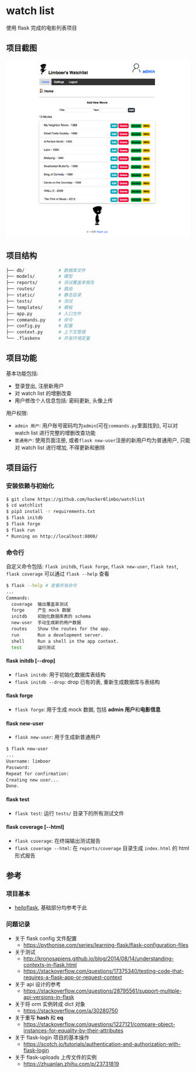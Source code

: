 # watch list

使用 flask 完成的电影列表项目

## 项目截图

![demo](demo/watchlist_demo.png)

## 项目结构

```bash
├── db/             # 数据库文件
├── models/         # 模型
├── reports/        # 测试覆盖率报告
├── routes/         # 路由
├── static/         # 静态目录
├── tests/          # 测试
├── templates/      # 模板
├── app.py          # 入口文件
├── commands.py     # 命令
├── config.py       # 配置
├── context.py      # 上下文管理
└── .flaskenv       # 开发环境变量
```

## 项目功能

基本功能包括:
- 登录登出, 注册新用户
- 对 watch list 的增删改查
- 用户修改个人信息包括: 密码更新, 头像上传

用户权限:
- `admin 用户`: 用户账号密码均为`admin`(可在`commands.py`里面找到), 可以对 watch list 进行完整的增删改查功能
- `普通用户`: 使用页面注册, 或者`flask new-user`注册的新用户均为普通用户, 只能对 watch list 进行增加, 不得更新和删除

## 项目运行

### 安装依赖与初始化
```bash
$ git clone https://github.com/hacker0limbo/watchlist
$ cd watchlist
$ pip3 install -r requirements.txt
$ flask initdb
$ flask forge
$ flask run
* Running on http://localhost:8000/
```

### 命令行

自定义命令包括: `flask initdb`, `flask forge`, `flask new-user`, `flask test`, `flask coverage`
可以通过 `flask --help` 查看

```bash
$ flask --help # 查看所有命令
...
Commands:
  coverage  输出覆盖率测试
  forge     产生 mock 数据
  initdb    初始化数据库表的 schema
  new-user  手动生成新的用户数据
  routes    Show the routes for the app.
  run       Run a development server.
  shell     Run a shell in the app context.
  test      运行测试
```

#### flask initdb [--drop]
- `flask initdb`: 用于初始化数据库表结构
- `flask initdb --drop`: drop 已有的表, 重新生成数据库与表结构

#### flask forge
- `flask forge`: 用于生成 mock 数据, 包括 **admin 用户**和**电影信息**

#### flask new-user
- `flask new-user`: 用于生成新普通用户

```bash
$ flask new-user
...
Username: limboer
Password:
Repeat for confirmation:
Creating new user...
Done.
```

#### flask test
- `flask test`: 运行 `tests/` 目录下的所有测试文件

#### flask coverage [--html]
- `flask coverage`: 在终端输出测试报告
- `flask coverage --html`: 在 `reports/coverage` 目录生成 `index.html` 的 html 形式报告

## 参考

### 项目基本
- [helloflask](https://read.helloflask.com/), 基础部分均参考于此

### 问题记录

- 关于 flask config 文件配置
  - https://pythonise.com/series/learning-flask/flask-configuration-files
- 关于测试
  - http://kronosapiens.github.io/blog/2014/08/14/understanding-contexts-in-flask.html
  - https://stackoverflow.com/questions/17375340/testing-code-that-requires-a-flask-app-or-request-context
- 关于 api 设计的参考
  - https://stackoverflow.com/questions/28795561/support-multiple-api-versions-in-flask
- 关于将 orm 实例转成 dict 对象
  - https://stackoverflow.com/a/30280750
- 关于重写 __hash__ 和 __eq__
  - https://stackoverflow.com/questions/1227121/compare-object-instances-for-equality-by-their-attributes
- 关于 flask-login 项目的基本操作
  - https://scotch.io/tutorials/authentication-and-authorization-with-flask-login
- 关于 flask-uploads 上传文件的实例
  - https://zhuanlan.zhihu.com/p/23731819